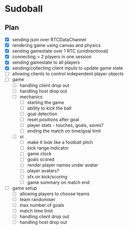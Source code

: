 # Sudoball

## Plan
- [x] sending json over RTCDataChannel
- [x] rendering game using canvas and physics
- [x] sending gamestate over 1 RTC (unidirectional)
- [x] connecting > 2 players in one session
- [x] sending gamestate to all players
- [x] sending/collecting client inputs to update game state
- [ ] allowing clients to control independent player objects
- [ ] game
    - [ ] handling client drop out
    - [ ] handling host drop out
    - [ ] mechanics
        - [ ] starting the game
        - [ ] ability to kick the ball
        - [ ] goal detection
        - [ ] reset positions after goal
        - [ ] player stats - touches, goals, saves?
        - [ ] ending the match on time/goal limit
    - [ ] ui
        - [ ] make it look like a football pitch
        - [ ] kick range indicator
        - [ ] game clock
        - [ ] goals scored
        - [ ] render player names under avatar
        - [ ] player avatars?
        - [ ] sfx on kick/scoring
        - [ ] game summary on match end
- [ ] game setup
    - [ ] allowing players to choose teams
    - [ ] team randomiser
    - [ ] max number of goals
    - [ ] match time limit
    - [ ] handling client drop out
    - [ ] handling host drop out
